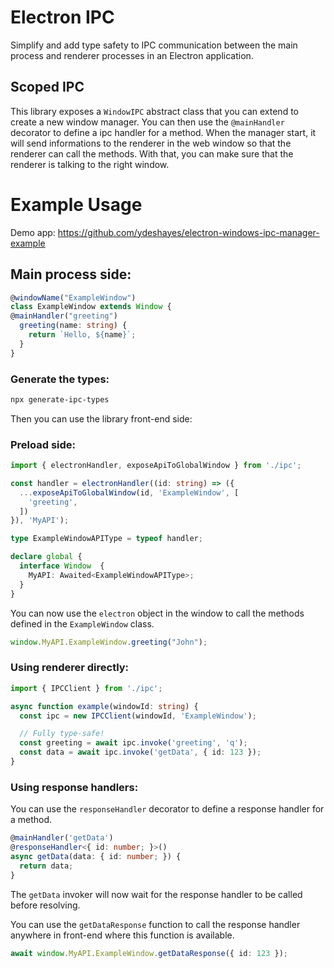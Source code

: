 # Electron IPC

Simplify and add type safety to IPC communication between the main process and renderer processes in an Electron application.

## Scoped IPC

This library exposes a `WindowIPC` abstract class that you can extend to create a new window manager. You can then use the `@mainHandler` decorator to define a ipc handler for a method. When the manager start, it will send informations to the renderer in the web window so that the renderer can call the methods. With that, you can make sure that the renderer is talking to the right window.

# Example Usage

Demo app: https://github.com/ydeshayes/electron-windows-ipc-manager-example

## Main process side:

```ts
@windowName("ExampleWindow")
class ExampleWindow extends Window {
@mainHandler("greeting")
  greeting(name: string) {
    return `Hello, ${name}`;
  }
}
```

### Generate the types:

```bash
npx generate-ipc-types
```

Then you can use the library front-end side:
### Preload side:
```ts
import { electronHandler, exposeApiToGlobalWindow } from './ipc';

const handler = electronHandler((id: string) => ({
  ...exposeApiToGlobalWindow(id, 'ExampleWindow', [
    'greeting',
  ])
}), 'MyAPI'); 

type ExampleWindowAPIType = typeof handler;

declare global {
  interface Window  {
    MyAPI: Awaited<ExampleWindowAPIType>;
  }
}
```

You can now use the `electron` object in the window to call the methods defined in the `ExampleWindow` class.

```ts
window.MyAPI.ExampleWindow.greeting("John");
```

### Using renderer directly:
```ts
import { IPCClient } from './ipc';

async function example(windowId: string) {
  const ipc = new IPCClient(windowId, 'ExampleWindow');

  // Fully type-safe!
  const greeting = await ipc.invoke('greeting', 'q');
  const data = await ipc.invoke('getData', { id: 123 });
} 
```

### Using response handlers:

You can use the `responseHandler` decorator to define a response handler for a method.

```ts
@mainHandler('getData')
@responseHandler<{ id: number; }>()
async getData(data: { id: number; }) {
  return data;
}
```

The `getData` invoker will now wait for the response handler to be called before resolving.

You can use the `getDataResponse` function to call the response handler anywhere in front-end where this function is available.

```ts
await window.MyAPI.ExampleWindow.getDataResponse({ id: 123 });
```